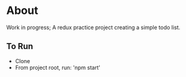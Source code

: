 # About
  Work in progress;
  A redux practice project creating a simple todo list. 

## To Run
  - Clone
  - From project root, run: 'npm start'
